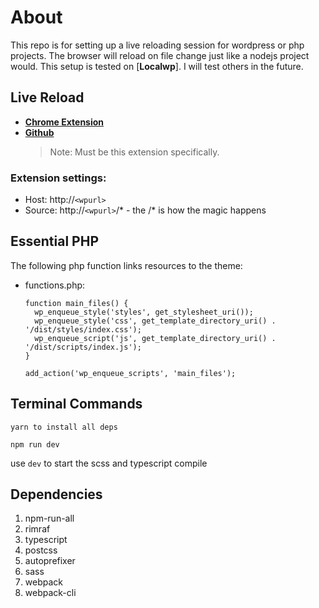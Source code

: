 # About

This repo is for setting up a live reloading session for wordpress or php projects. The browser will reload on file change just like a nodejs project would. This setup is tested on [**Localwp**]. I will test others in the future.

## Live Reload

- [**Chrome Extension**](https://chrome.google.com/webstore/detail/live-reload/jcejoncdonagmfohjcdgohnmecaipidc)
- [**Github**](https://github.com/blaise-io/live-reload#readme)
  > Note: Must be this extension specifically.

### Extension settings:

- Host: http://`<wpurl>`
- Source: http://`<wpurl>`/\* - the /\* is how the magic happens

## Essential PHP

The following php function links resources to the theme:

- functions.php:

  ```
  function main_files() {
    wp_enqueue_style('styles', get_stylesheet_uri());
    wp_enqueue_style('css', get_template_directory_uri() . '/dist/styles/index.css');
    wp_enqueue_script('js', get_template_directory_uri() . '/dist/scripts/index.js');
  }

  add_action('wp_enqueue_scripts', 'main_files');
  ```

## Terminal Commands

```
yarn to install all deps

npm run dev
```

use `dev` to start the scss and typescript compile

## Dependencies

<ol>
  <li>npm-run-all</li>
  <li>rimraf</li>
  <li>typescript</li>
  <li>postcss</li>
  <li>autoprefixer</li>
  <li>sass</li>
  <li>webpack</li>
  <li>webpack-cli</li>
</ol>
